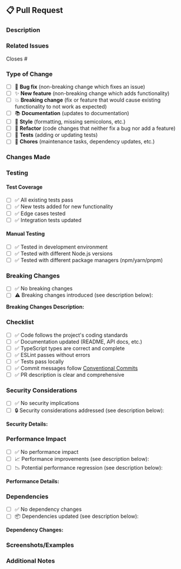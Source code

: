 ## 📋 Pull Request

### Description
<!-- Provide a clear and concise description of the changes in this PR. -->

### Related Issues
<!-- Link to any related issues this PR addresses. -->
Closes #

### Type of Change
<!-- What type of change does this PR introduce? -->
- [ ] 🐛 **Bug fix** (non-breaking change which fixes an issue)
- [ ] ✨ **New feature** (non-breaking change which adds functionality)
- [ ] 💥 **Breaking change** (fix or feature that would cause existing functionality to not work as expected)
- [ ] 📚 **Documentation** (updates to documentation)
- [ ] 🎨 **Style** (formatting, missing semicolons, etc.)
- [ ] 🧹 **Refactor** (code changes that neither fix a bug nor add a feature)
- [ ] 🧪 **Tests** (adding or updating tests)
- [ ] 🔧 **Chores** (maintenance tasks, dependency updates, etc.)

### Changes Made
<!-- List the specific changes made in this PR. -->

### Testing
<!-- Describe the testing performed to verify the changes work correctly. -->

#### Test Coverage
- [ ] ✅ All existing tests pass
- [ ] ✅ New tests added for new functionality
- [ ] ✅ Edge cases tested
- [ ] ✅ Integration tests updated

#### Manual Testing
- [ ] ✅ Tested in development environment
- [ ] ✅ Tested with different Node.js versions
- [ ] ✅ Tested with different package managers (npm/yarn/pnpm)

### Breaking Changes
<!-- If this PR introduces breaking changes, describe them here. -->
- [ ] ✅ No breaking changes
- [ ] ⚠️  Breaking changes introduced (see description below):

**Breaking Changes Description:**
<!-- Explain what breaks and how users should migrate. -->

### Checklist
<!-- Ensure all items are completed before submitting. -->
- [ ] ✅ Code follows the project's coding standards
- [ ] ✅ Documentation updated (README, API docs, etc.)
- [ ] ✅ TypeScript types are correct and complete
- [ ] ✅ ESLint passes without errors
- [ ] ✅ Tests pass locally
- [ ] ✅ Commit messages follow [Conventional Commits](https://conventionalcommits.org/)
- [ ] ✅ PR description is clear and comprehensive

### Security Considerations
<!-- If this PR involves security changes, describe the security implications. -->
- [ ] ✅ No security implications
- [ ] 🔒 Security considerations addressed (see description below):

**Security Details:**
<!-- Describe security implications and any mitigations. -->

### Performance Impact
<!-- If this PR affects performance, describe the impact. -->
- [ ] ✅ No performance impact
- [ ] 📈 Performance improvements (see description below):
- [ ] 📉 Potential performance regression (see description below):

**Performance Details:**
<!-- Describe performance implications. -->

### Dependencies
<!-- If this PR adds or updates dependencies, describe the changes. -->
- [ ] ✅ No dependency changes
- [ ] 📦 Dependencies updated (see description below):

**Dependency Changes:**
<!-- List added, updated, or removed dependencies. -->

### Screenshots/Examples
<!-- If applicable, add screenshots or code examples showing the changes. -->

### Additional Notes
<!-- Any additional information that might be helpful for reviewers. -->
